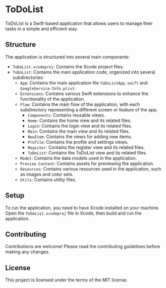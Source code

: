# ToDoList

ToDoList is a Swift-based application that allows users to manage their tasks in a simple and efficient way.

## Structure

The application is structured into several main components:

- `ToDoList.xcodeproj`: Contains the Xcode project files.
- `ToDoList`: Contains the main application code, organized into several subdirectories:
  - `App`: Contains the main application file `ToDoListApp.swift` and `GoogleService-Info.plist`.
  - `Extensions`: Contains various Swift extensions to enhance the functionality of the application.
  - `Flow`: Contains the main flow of the application, with each subdirectory representing a different screen or feature of the app.
    - `Components`: Contains reusable views.
    - `Home`: Contains the home view and its related files.
    - `Login`: Contains the login view and its related files.
    - `Main`: Contains the main view and its related files.
    - `NewItem`: Contains the views for adding new items.
    - `Profile`: Contains the profile and settings views.
    - `Register`: Contains the register view and its related files.
    - `ToDoList`: Contains the ToDoList view and its related files.
  - `Model`: Contains the data models used in the application.
  - `Preview Content`: Contains assets for previewing the application.
  - `Resources`: Contains various resources used in the application, such as images and color sets.
  - `Utils`: Contains utility files.

## Setup

To run the application, you need to have Xcode installed on your machine. Open the `ToDoList.xcodeproj` file in Xcode, then build and run the application.

## Contributing

Contributions are welcome! Please read the contributing guidelines before making any changes.

## License

This project is licensed under the terms of the MIT license.

